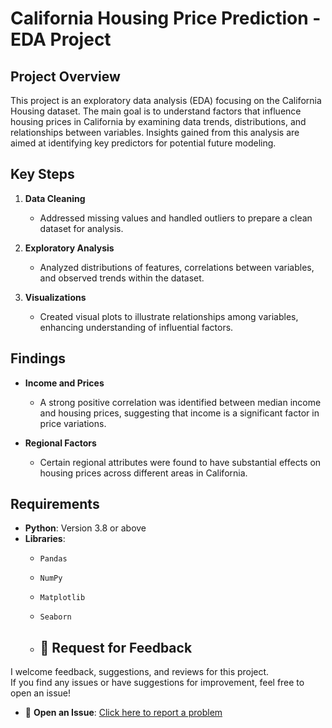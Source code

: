 
# California Housing Price Prediction - EDA Project

## Project Overview

This project is an exploratory data analysis (EDA) focusing on the California Housing dataset. The main goal is to understand factors that influence housing prices in California by examining data trends, distributions, and relationships between variables. Insights gained from this analysis are aimed at identifying key predictors for potential future modeling.

## Key Steps

1. **Data Cleaning**  
   - Addressed missing values and handled outliers to prepare a clean dataset for analysis.

2. **Exploratory Analysis**  
   - Analyzed distributions of features, correlations between variables, and observed trends within the dataset.

3. **Visualizations**  
   - Created visual plots to illustrate relationships among variables, enhancing understanding of influential factors.

## Findings

- **Income and Prices**  
   - A strong positive correlation was identified between median income and housing prices, suggesting that income is a significant factor in price variations.

- **Regional Factors**  
   - Certain regional attributes were found to have substantial effects on housing prices across different areas in California.

## Requirements

- **Python**: Version 3.8 or above
- **Libraries**: 
  - `Pandas`
  - `NumPy`
  - `Matplotlib`
  - `Seaborn`
 
  - ## 📢 Request for Feedback
I welcome feedback, suggestions, and reviews for this project.  
If you find any issues or have suggestions for improvement, feel free to open an issue!

- 🐛 **Open an Issue**: [Click here to report a problem](https://github.com/MuhammadAbbas01/EDA-California-Dataset/issues)
